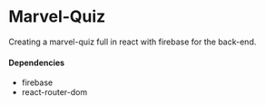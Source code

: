 # Marvel-Quiz

Creating a marvel-quiz full in react with firebase for the back-end.

#### Dependencies 

- firebase
- react-router-dom